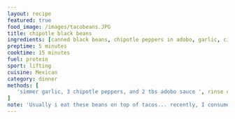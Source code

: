 ```yaml
---
layout: recipe
featured: true
food_image: /images/tacobeans.JPG
title: chipotle black beans 
ingredients: [canned black beans, chipotle peppers in adobo, garlic, cilantro, oil, water]
preptime: 5 minutes
cooktime: 15 minutes
fuel: protein
sport: lifting
cuisine: Mexican
category: dinner
methods: [
   'simmer garlic, 3 chipotle peppers, and 2 tbs adobo sauce ', rinse or don't rinse black beans and add to the pot, let cook over medium heat while adding water to consistency desired'
]
note: 'Usually i eat these beans on top of tacos... recently, I consume them all before mustering energy to make tacos'
---
```

